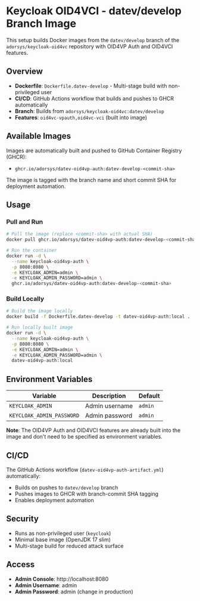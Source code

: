 # Keycloak OID4VCI - datev/develop Branch Image

This setup builds Docker images from the `datev/develop` branch of the `adorsys/keycloak-oid4vc` repository with OID4VP Auth and OID4VCI features.

## Overview

- **Dockerfile**: `Dockerfile.datev-develop` - Multi-stage build with non-privileged user
- **CI/CD**: GitHub Actions workflow that builds and pushes to GHCR automatically
- **Branch**: Builds from `adorsys/keycloak-oid4vc:datev/develop`
- **Features**: `oid4vc-vpauth,oid4vc-vci` (built into image)

## Available Images

Images are automatically built and pushed to GitHub Container Registry (GHCR):

- `ghcr.io/adorsys/datev-oid4vp-auth:datev-develop-<commit-sha>`

The image is tagged with the branch name and short commit SHA for deployment automation.

## Usage

### Pull and Run

```bash
# Pull the image (replace <commit-sha> with actual SHA)
docker pull ghcr.io/adorsys/datev-oid4vp-auth:datev-develop-<commit-sha>

# Run the container
docker run -d \
  --name keycloak-oid4vp-auth \
  -p 8080:8080 \
  -e KEYCLOAK_ADMIN=admin \
  -e KEYCLOAK_ADMIN_PASSWORD=admin \
  ghcr.io/adorsys/datev-oid4vp-auth:datev-develop-<commit-sha>
```

### Build Locally

```bash
# Build the image locally
docker build -f Dockerfile.datev-develop -t datev-oid4vp-auth:local .

# Run locally built image
docker run -d \
  --name keycloak-oid4vp-auth \
  -p 8080:8080 \
  -e KEYCLOAK_ADMIN=admin \
  -e KEYCLOAK_ADMIN_PASSWORD=admin \
  datev-oid4vp-auth:local
```

## Environment Variables

| Variable                  | Description    | Default |
| ------------------------- | -------------- | ------- |
| `KEYCLOAK_ADMIN`          | Admin username | `admin` |
| `KEYCLOAK_ADMIN_PASSWORD` | Admin password | `admin` |

**Note**: The OID4VP Auth and OID4VCI features are already built into the image and don't need to be specified as environment variables.

## CI/CD

The GitHub Actions workflow (`datev-oid4vp-auth-artifact.yml`) automatically:

- Builds on pushes to `datev/develop` branch
- Pushes images to GHCR with branch-commit SHA tagging
- Enables deployment automation

## Security

- Runs as non-privileged user (`keycloak`)
- Minimal base image (OpenJDK 17 slim)
- Multi-stage build for reduced attack surface

## Access

- **Admin Console**: http://localhost:8080
- **Admin Username**: admin
- **Admin Password**: admin (change in production)
